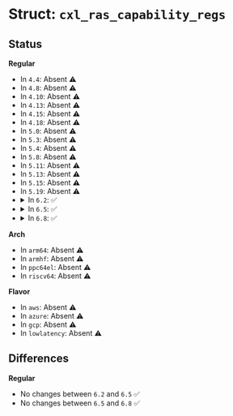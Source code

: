 # Struct: <code>cxl_ras_capability_regs</code>

## Status
<b>Regular</b>
<ul>
<li>
In <code>4.4</code>: Absent ⚠️
</li>
<li>
In <code>4.8</code>: Absent ⚠️
</li>
<li>
In <code>4.10</code>: Absent ⚠️
</li>
<li>
In <code>4.13</code>: Absent ⚠️
</li>
<li>
In <code>4.15</code>: Absent ⚠️
</li>
<li>
In <code>4.18</code>: Absent ⚠️
</li>
<li>
In <code>5.0</code>: Absent ⚠️
</li>
<li>
In <code>5.3</code>: Absent ⚠️
</li>
<li>
In <code>5.4</code>: Absent ⚠️
</li>
<li>
In <code>5.8</code>: Absent ⚠️
</li>
<li>
In <code>5.11</code>: Absent ⚠️
</li>
<li>
In <code>5.13</code>: Absent ⚠️
</li>
<li>
In <code>5.15</code>: Absent ⚠️
</li>
<li>
In <code>5.19</code>: Absent ⚠️
</li>
<li>
<details>
<summary>In <code>6.2</code>: ✅</summary>

```c
struct cxl_ras_capability_regs {
    u32 uncor_status;
    u32 uncor_mask;
    u32 uncor_severity;
    u32 cor_status;
    u32 cor_mask;
    u32 cap_control;
    u32 header_log[16];
};
```
</details>
</li>
<li>
<details>
<summary>In <code>6.5</code>: ✅</summary>

```c
struct cxl_ras_capability_regs {
    u32 uncor_status;
    u32 uncor_mask;
    u32 uncor_severity;
    u32 cor_status;
    u32 cor_mask;
    u32 cap_control;
    u32 header_log[16];
};
```
</details>
</li>
<li>
<details>
<summary>In <code>6.8</code>: ✅</summary>

```c
struct cxl_ras_capability_regs {
    u32 uncor_status;
    u32 uncor_mask;
    u32 uncor_severity;
    u32 cor_status;
    u32 cor_mask;
    u32 cap_control;
    u32 header_log[16];
};
```
</details>
</li>
</ul>
<b>Arch</b>
<ul>
<li>
In <code>arm64</code>: Absent ⚠️
</li>
<li>
In <code>armhf</code>: Absent ⚠️
</li>
<li>
In <code>ppc64el</code>: Absent ⚠️
</li>
<li>
In <code>riscv64</code>: Absent ⚠️
</li>
</ul>
<b>Flavor</b>
<ul>
<li>
In <code>aws</code>: Absent ⚠️
</li>
<li>
In <code>azure</code>: Absent ⚠️
</li>
<li>
In <code>gcp</code>: Absent ⚠️
</li>
<li>
In <code>lowlatency</code>: Absent ⚠️
</li>
</ul>

## Differences
<b>Regular</b>
<ul>
<li>
No changes between <code>6.2</code> and <code>6.5</code> ✅
</li>
<li>
No changes between <code>6.5</code> and <code>6.8</code> ✅
</li>
</ul>
